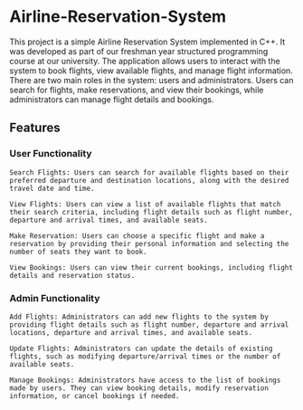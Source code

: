 # Airline-Reservation-System
This project is a simple Airline Reservation System implemented in C++. It was developed as part of our freshman year structured programming course at our university. The application allows users to interact with the system to book flights, view available flights, and manage flight information. There are two main roles in the system: users and administrators. Users can search for flights, make reservations, and view their bookings, while administrators can manage flight details and bookings.
## Features
### User Functionality
    Search Flights: Users can search for available flights based on their preferred departure and destination locations, along with the desired travel date and time.

    View Flights: Users can view a list of available flights that match their search criteria, including flight details such as flight number, departure and arrival times, and available seats.

    Make Reservation: Users can choose a specific flight and make a reservation by providing their personal information and selecting the number of seats they want to book.

    View Bookings: Users can view their current bookings, including flight details and reservation status.
### Admin Functionality
    Add Flights: Administrators can add new flights to the system by providing flight details such as flight number, departure and arrival locations, departure and arrival times, and available seats.

    Update Flights: Administrators can update the details of existing flights, such as modifying departure/arrival times or the number of available seats.

    Manage Bookings: Administrators have access to the list of bookings made by users. They can view booking details, modify reservation information, or cancel bookings if needed.
